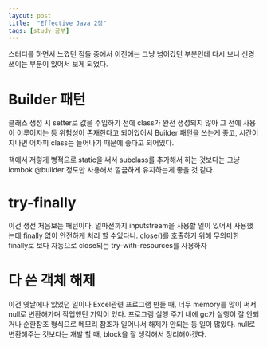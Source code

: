 ```yaml
---
layout: post
title:  "Effective Java 2장"
tags: [study|공부]
---
```


스터디를 하면서 느꼈던 점들 중에서 이전에는 그냥 넘어갔던 부분인데 다시 보니 신경 쓰이는 부분이 있어서 보게 되었다.

# Builder 패턴
클래스 생성 시 setter로 값을 주입하기 전에 class가 완전 생성되지 않아 그 전에 사용이 이루어지는 등 위험성이 존재한다고 되어있어서 Builder 패턴을 쓰는게 좋고, 시간이 지나면 어차피 class는 늘어나기 때문에 좋다고 되어있다.

책에서 저렇게 병적으로 static을 써서 subclass를 추가해서 하는 것보다는 그냥 lombok @builder 정도만 사용해서 깔끔하게 유지하는게 좋을 것 같다.

# try-finally
이건 생전 처음보는 패턴이다. 얼마전까지 inputstream을 사용할 일이 있어서 사용했는데 finally 없이 안전하게 처리 할 수있다니.
close()를 호출하기 위해 무의미한 finally로 보다 자동으로 close되는 try-with-resources를 사용하자

# 다 쓴 객체 해제
이건 옛날에나 있었던 일이나 Excel관련 프로그램 만들 때, 너무 memory를 많이 써서 null로 변환해가며 작업했던 기억이 있다. 프로그램 실행 주기 내에 gc가 실행이 잘 안되거나 순환참조 형식으로 메모리 참조가 일어나서 해제가 안되는 등 일이 많았다. null로 변환해주는 것보다는 개발 할 때, block을 잘 생각해서 정리해야겠다.